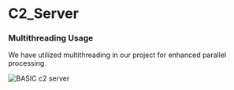 # C2_Server
### Multithreading Usage

We have utilized multithreading in our project for enhanced parallel processing.

![BASIC c2 server](https://www.notion.so/image/https%3A%2F%2Fwww.notion.so%2Fstatic%2Fc0c835df317247f680bfe39f6b844dac%2FBASIC-c2-server.png)

